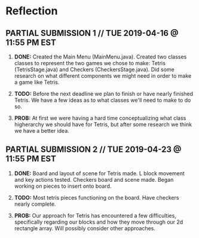 # Reflection


## PARTIAL SUBMISSION 1 // TUE 2019-04-16 @ 11:55 PM EST

1. **DONE:** Created the Main Menu (MainMenu.java). Created two classes
    classes to represent the two games we chose to make: Tetris (TetrisStage.java) and
    Checkers (CheckersStage.java). Did some research on what different components we
    might need in order to make a game like Tetris.    

2. **TODO:** Before the next deadline we plan to finish or have nearly finished Tetris.
    We have a few ideas as to what classes we'll need to make to do so.

3. **PROB:** At first we were having a hard time conceptualizing what class
    higherarchy we should have for Tetris, but after some research we think we
    have a better idea.


## PARTIAL SUBMISSION 2 // TUE 2019-04-23 @ 11:55 PM EST

1. **DONE:** Board and layout of scene for Tetris made. L block movement and key actions tested.
    Checkers board and scene made. Began working on pieces to insert onto board.    

2. **TODO:** Most tetris pieces functioning on the board. Have checkers nearly complete.

3. **PROB:** Our approach for Tetris has encountered a few difficulties, specifically
    regarding our blocks and how they move through our 2d rectangle array. Will
    possibly consider other approaches.